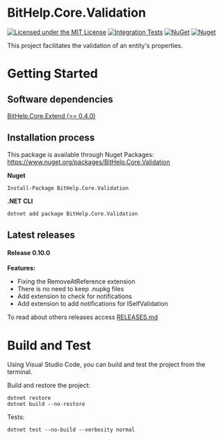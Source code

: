 # BitHelp.Core.Validation

[![Licensed under the MIT License](https://img.shields.io/badge/License-MIT-blue.svg)](./LICENSE)
[![Integration Tests](https://github.com/RenatoPacheco/BitHelp.Core.Validation/workflows/Integration%20Tests/badge.svg?branch=master)](https://github.com/RenatoPacheco/BitHelp.Core.Validation/actions/workflows/integration-tests.yml)
[![NuGet](https://img.shields.io/nuget/v/BitHelp.Core.Validation.svg)](https://nuget.org/packages/BitHelp.Core.Validation)
[![Nuget](https://img.shields.io/nuget/dt/BitHelp.Core.Validation.svg)](https://nuget.org/packages/BitHelp.Core.Validation)

This project facilitates the validation of an entity's properties.

# Getting Started

## Software dependencies

[BitHelp.Core.Extend (>= 0.4.0)](https://www.nuget.org/packages/BitHelp.Core.Extend/)

## Installation process

This package is available through Nuget Packages: https://www.nuget.org/packages/BitHelp.Core.Validation

**Nuget**
```
Install-Package BitHelp.Core.Validation
```

**.NET CLI**
```
dotnet add package BitHelp.Core.Validation
```

## Latest releases

#### Release 0.10.0

**Features:**

- Fixing the RemoveAtReference extension
- There is no need to keep .nupkg files
- Add extension to check for notifications
- Add extension to add notifications for ISelfValidation

To read about others releases access [RELEASES.md](./RELEASES.md)

# Build and Test

Using Visual Studio Code, you can build and test the project from the terminal.

Build and restore the project:

```
dotnet restore
dotnet build --no-restore
```

Tests:

```
dotnet test --no-build --verbosity normal
```